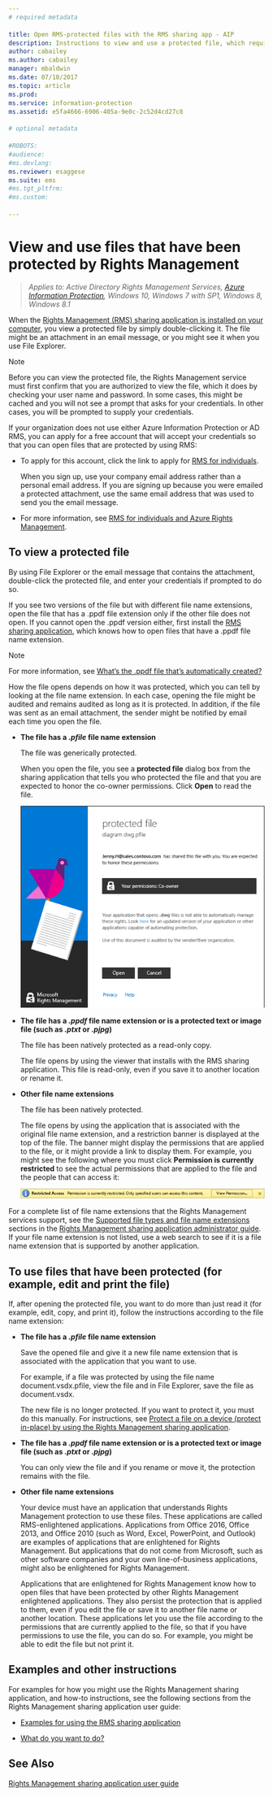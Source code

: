 ```yaml
---
# required metadata

title: Open RMS-protected files with the RMS sharing app - AIP
description: Instructions to view and use a protected file, which requires you to have the Rights Management (RMS) sharing application installed.
author: cabailey
ms.author: cabailey
manager: mbaldwin
ms.date: 07/18/2017
ms.topic: article
ms.prod:
ms.service: information-protection
ms.assetid: e5fa4666-6906-405a-9e0c-2c52d4cd27c8

# optional metadata

#ROBOTS:
#audience:
#ms.devlang:
ms.reviewer: esaggese
ms.suite: ems
#ms.tgt_pltfrm:
#ms.custom:

---
```


# View and use files that have been protected by Rights Management

>*Applies to: Active Directory Rights Management Services, [Azure Information Protection](https://azure.microsoft.com/pricing/details/information-protection), Windows 10, Windows 7 with SP1, Windows 8, Windows 8.1*

When the [Rights Management (RMS) sharing application is installed on your computer](install-sharing-app.md), you view a protected file by simply double-clicking it. The file might be an attachment in an email message, or you might see it when you use File Explorer.

> [!NOTE]
> Before you can view the protected file, the Rights Management service must first confirm that you are authorized to view the file, which it does by checking your user name and password. In some cases, this might be cached and you will not see a prompt that asks for your credentials. In other cases, you will be prompted to supply your credentials.
>
> If your organization does not use either Azure Information Protection or AD RMS, you can apply for a free account that will accept your credentials so that you can open files that are protected by using RMS:
>
> -   To apply for this account, click the link to apply for [RMS for individuals](http://go.microsoft.com/fwlink/?LinkId=309469).
>
>     When you sign up, use your company email address rather than a personal email address. If you are signing up because you were emailed a protected attachment, use the same email address that was used to send you the email message.
> -   For more information, see [RMS for individuals and Azure Rights Management](../rms-for-individuals.md).

## To view a protected file
By using File Explorer or the email message that contains the attachment, double-click the protected file, and enter your credentials if prompted to do so.

If you see two versions of the file but with different file name extensions, open the file that has a .ppdf file extension only if the other file does not open. If you cannot open the .ppdf version either, first install the [RMS sharing application](install-sharing-app.md), which knows how to open files that have a .ppdf file name extension.

> [!NOTE]
> For more information, see [What’s the .ppdf file that’s automatically created?](sharing-app-dialog-box.md#whats-the-ppdf-file-thats-automatically-created)

How the file opens depends on how it was protected, which you can tell by looking at the file name extension. In each case, opening the file might be audited and remains audited as long as it is protected. In addition, if the file was sent as an email attachment, the sender might be notified by email each time you open the file.

- **The file has a *.pfile* file name extension**

    The file was generically protected.

    When you open the file, you see a **protected file** dialog box from the sharing application that tells you who protected the file and that you are expected to honor the co-owner permissions. Click **Open** to read the file.

    ![Dialog box for a pfile shared by email when using the RMS sharing application](../media/ADRMS_MSRMSApp_PfilePermission.png)

- **The file has a *.ppdf* file name extension or is a protected text or image file (such as *.ptxt* or *.pjpg*)**

    The file has been natively protected as a read-only copy.

    The file opens by using the viewer that installs with the RMS sharing application. This file is read-only, even if you save it to another location or rename it.

- **Other file name extensions**

    The file has been natively protected.

    The file opens by using the application that is associated with the original file name extension, and a restriction banner is displayed at the top of the file. The banner might display the permissions that are applied to the file, or it might provide a link to display them. For example, you might see the following where you must click **Permission is currently restricted** to see the actual permissions that are applied to the file and the people that can access it:

    ![Restricted access banner when file is protected](../media/ADRMS_MSRMSApp_RestrictedAccess.png)



For a complete list of file name extensions that the Rights Management services support, see the [Supported file types and file name extensions](sharing-app-admin-guide-technical.md#supported-file-types-and-file-name-extensions) sections in the [Rights Management sharing application administrator guide](sharing-app-admin-guide.md). If your file name extension is not listed, use a web search to see if it is a file name extension that is supported by another application.

## To use files that have been protected (for example, edit and print the file)
If, after opening the protected file, you want to do more than just read it (for example, edit, copy, and print it), follow the instructions according to the file name extension:

- **The file has a *.pfile* file name extension**

    Save the opened file and give it a new file name extension that is associated with the application that you want to use.

    For example, if a file was protected by using the file name document.vsdx.pfile, view the file and in File Explorer, save the file as document.vsdx.

    The new file is no longer protected. If you want to protect it, you must do this manually. For instructions, see [Protect a file on a device (protect in-place) by using the Rights Management sharing application](sharing-app-protect-in-place.md).

- **The file has a *.ppdf* file name extension or is a protected text or image file (such as *.ptxt* or *.pjpg*)**

    You can only view the file and if you rename or move it, the protection remains with the file.

- **Other file name extensions**

    Your device must have an application that understands Rights Management protection to use these files. These applications are called RMS-enlightened applications. Applications from Office 2016, Office 2013, and Office 2010 (such as Word, Excel, PowerPoint, and Outlook) are examples of applications that are enlightened for Rights Management. But applications that do not come from Microsoft, such as other software companies and your own line-of-business applications, might also be enlightened for Rights Management.

    Applications that are enlightened for Rights Management know how to open files that have been protected by other Rights Management enlightened applications. They also persist the protection that is applied to them, even if you edit the file or save it to another file name or another location. These applications let you use the file according to the permissions that are currently applied to the file, so that if you have permissions to use the file, you can do so. For example, you might be able to edit the file but not print it.


## Examples and other instructions
For examples for how you might use the Rights Management sharing application, and how-to instructions, see the following sections from the Rights Management sharing application user guide:

-   [Examples for using the RMS sharing application](sharing-app-user-guide.md#examples-for-using-the-rms-sharing-application)

-   [What do you want to do?](sharing-app-user-guide.md#what-do-you-want-to-do)

## See Also
[Rights Management sharing application user guide](sharing-app-user-guide.md)
